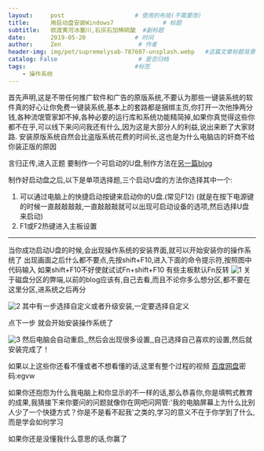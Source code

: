 ```yaml
---
layout:     post                    # 使用的布局(不需要改)
title:      用启动盘安装Windows7              # 标题
subtitle:   欲渡黄河冰塞川,石灰石加稀硫酸  #副标题
date:       2019-05-20              # 时间
author:     Zen                      # 作者
header-img: img/pet/supremelysab-787607-unsplash.webp   #这篇文章标题背景图片
catalog: False                       # 是否归档
tags:                               #标签
    - 操作系统
---
```

首先声明,这是不带任何推广软件和广告的原版系统,不要认为那些一键装系统的软件真的好心让你免费一键装系统,基本上的套路都是捆绑主页,你打开一次他挣两分钱,各种流氓管家卸不掉,各种必要的运行库和系统功能精简掉,如果你真觉得这些你都不在乎,可以线下来问问我还有什么,因为这是大部分人的利益,说出来断了大家财路.
安装原版系统自然会比盗版系统花费的时间长,这也是为什么电脑店的奸商不给你装正版的原因

言归正传,进入正题
要制作一个可启动的U盘,制作方法在[另一篇blog](https://zhangyiming748.github.io/2019/05/16/make_a_bootable_usb_disk/)

制作好启动盘之后,以下是单项选择题,三个启动U盘的方法你选择其中一个:
1. 可以通过电脑上的快捷启动按键来启动你的U盘.(常见F12)
(就是在按下电源键的时候一直敲敲敲敲,一直敲敲敲就可以出现可启动设备的选项,然后选择U盘来启动)
2. F1或F2热键进入主板设置

----
当你成功启动U盘的时候,会出现操作系统的安装界面,就可以开始安装你的操作系统了
出现画面之后什么都不要点,先按shift+F10,进入下面的命令提示符,按照图中代码输入
如果shift+F10不好使就试试Fn+shift+F10 有些主板默认Fn反转
![1](https://raw.githubusercontent.com/zhangyiming748/zhangyiming748.github.io/master/img/installWindows7/1.webp)
关于磁盘分区的弊端,以前的blog应该有,自己去看,而且不论你多么想分区,都不要在这里分区,进系统之后再分

![2](https://raw.githubusercontent.com/zhangyiming748/zhangyiming748.github.io/master/img/installWindows7/2.webp)
其中有一步选择自定义或者升级安装,一定要选择自定义

点下一步
就会开始安装操作系统了

![3](https://raw.githubusercontent.com/zhangyiming748/zhangyiming748.github.io/master/img/installWindows7/3.webp)
然后电脑会自动重启,,然后会出现很多设置,,自己选择自己喜欢的设置,然后就安装完成了！

如果以上这些你还看不懂或者不想看懂的话,这里有整个过程的视频
[百度网盘](https://pan.baidu.com/s/1dFyGabv)密码:egvw

如果你还抱怨为什么我电脑上和你显示的不一样的话,那么恭喜你,你是填鸭式教育的成果,我猜接下来你要问的问题就像你在网吧问网管:'我的电脑屏幕上为什么比别人少了一个快捷方式？你是不是看不起我'之类的,学习的意义不在于你学到了什么,而是学会如何学习

如果你还是没懂我什么意思的话,你赢了
